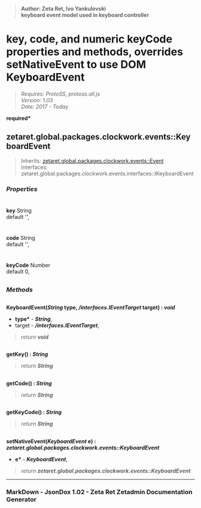 > __Author: Zeta Ret, Ivo Yankulovski__  
> __keyboard event model used in keyboard controller__  
# key, code, and numeric keyCode properties and methods, overrides setNativeEvent to use DOM KeyboardEvent  
> *Requires: ProtoSS, protoss.all.js*  
> *Version: 1.03*  
> *Date: 2017 - Today*  

__required*__

## zetaret.global.packages.clockwork.events::KeyboardEvent  
> Inherits: [zetaret.global.packages.clockwork.events::Event](Event.md)  
> Interfaces: zetaret.global.packages.clockwork.events.interfaces::IKeyboardEvent  

### *Properties*  

#  
__key__ String  
default '',   

#  
__code__ String  
default '',   

#  
__keyCode__ Number  
default 0,   


##  
### *Methods*  

##  
__KeyboardEvent(*String* type, */interfaces.IEventTarget* target) : *void*__  

- __type*__ - __*String*__,   
- target - __*/interfaces.IEventTarget*__,   
> *return __void__*  

##  
__getKey() : *String*__  

> *return __String__*  

##  
__getCode() : *String*__  

> *return __String__*  

##  
__getKeyCode() : *String*__  

> *return __String__*  

##  
__setNativeEvent(*KeyboardEvent* e) : *zetaret.global.packages.clockwork.events::KeyboardEvent*__  

- __e*__ - __*KeyboardEvent*__,   
> *return __zetaret.global.packages.clockwork.events::KeyboardEvent__*  

---  
### MarkDown - JsonDox 1.02 - Zeta Ret Zetadmin Documentation Generator